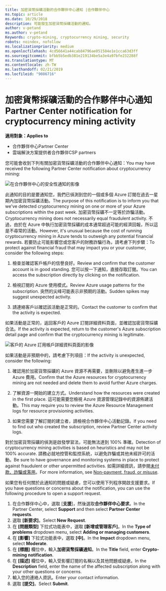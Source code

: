 ```yaml
---
title: 加密貨幣採礦活動的合作夥伴中心通知 |合作夥伴中心
ms.topic: article
ms.date: 10/29/2018
description: 可能發生加密貨幣採礦活動的通知。
author: v-petand
ms.author: v-petand
Keywords: crypto-mining, cryptocurrency mining, security
robots: noindex, nofollow
ms.localizationpriority: medium
ms.openlocfilehash: 4cd56641a44cab84796ae051584e1e1cca63d3ff
ms.sourcegitcommit: bfbb5b5edb381e219134be5a3e4a97bfe232288f
ms.translationtype: MT
ms.contentlocale: zh-TW
ms.lasthandoff: 02/21/2019
ms.locfileid: "9086716"
---
```

# <a name="partner-center-notification-for-cryptocurrency-mining-activity"></a><span data-ttu-id="ab490-103">加密貨幣採礦活動的合作夥伴中心通知</span><span class="sxs-lookup"><span data-stu-id="ab490-103">Partner Center notification for cryptocurrency mining activity</span></span>

**<span data-ttu-id="ab490-104">適用對象：</span><span class="sxs-lookup"><span data-stu-id="ab490-104">Applies to</span></span>**

-  <span data-ttu-id="ab490-105">合作夥伴中心</span><span class="sxs-lookup"><span data-stu-id="ab490-105">Partner Center</span></span>
-  <span data-ttu-id="ab490-106">雲端解決方案提供者合作夥伴</span><span class="sxs-lookup"><span data-stu-id="ab490-106">CSP partners</span></span>

<span data-ttu-id="ab490-107">您可能會收到下列有關加密貨幣採礦活動的合作夥伴中心通知：</span><span class="sxs-lookup"><span data-stu-id="ab490-107">You may have received the following Partner Center notification about cryptocurrency mining:</span></span>
 
![在合作夥伴中心的安全性通知的影像](images/crypto1.png)

<span data-ttu-id="ab490-109">此通知的目的是要通知您，我們已偵測到您的一個或多個 Azure 訂閱在過去一星期內加密貨幣採礦活動。</span><span class="sxs-lookup"><span data-stu-id="ab490-109">The purpose of this notification is to inform you that we've detected cryptocurrency mining on one or more of your Azure subscriptions within the past week.</span></span> <span data-ttu-id="ab490-110">加密貨幣採礦不一定等於詐騙活動。</span><span class="sxs-lookup"><span data-stu-id="ab490-110">Cryptocurrency mining does not necessarily equal fraudulent activity.</span></span> <span data-ttu-id="ab490-111">不過，由於在 Azure 中執行加密貨幣採礦的成本通常超過可能的經濟回報，所以這是不尋常的活動。</span><span class="sxs-lookup"><span data-stu-id="ab490-111">However, it's unusual because the cost of running cryptocurrency mining in Azure tends to outweigh any potential financial rewards.</span></span> <span data-ttu-id="ab490-112">若要防止可能影響您或您客戶的財務詐騙行為，請考慮下列步驟：</span><span class="sxs-lookup"><span data-stu-id="ab490-112">To protect against financial fraud that may impact you or your customer, consider the following steps:</span></span>

1.  <span data-ttu-id="ab490-113">檢查並確認客戶帳戶的信譽良好。</span><span class="sxs-lookup"><span data-stu-id="ab490-113">Review and confirm that the customer account is in good standing.</span></span> <span data-ttu-id="ab490-114">您可以按一下通知，直接存取訂閱。</span><span class="sxs-lookup"><span data-stu-id="ab490-114">You can access the subscription directly by clicking on the notification.</span></span>

2.  <span data-ttu-id="ab490-115">檢視訂閱的 Azure 使用模式。</span><span class="sxs-lookup"><span data-stu-id="ab490-115">Review Azure usage patterns for the subscription.</span></span> <span data-ttu-id="ab490-116">突然的尖峰可能表示非預期的活動。</span><span class="sxs-lookup"><span data-stu-id="ab490-116">Sudden spikes may suggest unexpected activity.</span></span>

3.  <span data-ttu-id="ab490-117">請連絡客戶以確認該活動是正常的。</span><span class="sxs-lookup"><span data-stu-id="ab490-117">Contact the customer to confirm that the activity is expected.</span></span>

<span data-ttu-id="ab490-118">如果活動是正常的，返回客戶的 Azure 訂閱詳細資料頁面，並確認加密貨幣採礦合法。</span><span class="sxs-lookup"><span data-stu-id="ab490-118">If the activity is expected, return to the customer's Azure subscription detail page and confirm that the cryptocurrency mining is legitimate.</span></span> 


![客戶的 Azure 訂用帳戶詳細資料頁面的影像](images/crypto2.png)

<span data-ttu-id="ab490-120">如果活動是非預期中的，請考慮下列項目：</span><span class="sxs-lookup"><span data-stu-id="ab490-120">If the activity is unexpected, consider the following:</span></span>

1.  <span data-ttu-id="ab490-121">確認用於加密貨幣採礦的 Azure 資源不再需要，並刪除以避免產生進一步 Azure 費用。</span><span class="sxs-lookup"><span data-stu-id="ab490-121">Confirm that the Azure resources for cryptocurrency mining are not needed and delete them to avoid further Azure charges.</span></span>

2.  <span data-ttu-id="ab490-122">了解資源一開始的建立方式。</span><span class="sxs-lookup"><span data-stu-id="ab490-122">Understand how the resources were created in the first place.</span></span> <span data-ttu-id="ab490-123">這可能需要您檢視 Azure 資源管理記錄中的資源佈建活動。</span><span class="sxs-lookup"><span data-stu-id="ab490-123">This may require you to review the Azure Resource Management logs for resource provisioning activities.</span></span>

3.  <span data-ttu-id="ab490-124">如果您需要了解訂閱的建立者，請檢視合作夥伴中心活動記錄。</span><span class="sxs-lookup"><span data-stu-id="ab490-124">If you need to find out who created the subscription, review Partner Center activity logs.</span></span>

<span data-ttu-id="ab490-125">對於加密貨幣採礦的偵測是啟發學習法，可能無法達到 100% 準確。</span><span class="sxs-lookup"><span data-stu-id="ab490-125">Detection of cryptocurrency mining activities is based on heuristics and may not be 100% accurate.</span></span> <span data-ttu-id="ab490-126">請務必就地控管和監控系統，以避免詐騙或其他未經許可的活動。</span><span class="sxs-lookup"><span data-stu-id="ab490-126">Be sure to have governance and monitoring systems in place to protect against fraudulent or other unpermitted activities.</span></span> <span data-ttu-id="ab490-127">如需詳細資訊，請參閱[未付款、詐騙或濫用](https://docs.microsoft.com/partner-center/non-payment--fraud--or-misuse)。</span><span class="sxs-lookup"><span data-stu-id="ab490-127">For more information, see [Non-payment, fraud, or misuse](https://docs.microsoft.com/partner-center/non-payment--fraud--or-misuse).</span></span>

<span data-ttu-id="ab490-128">如果您有任何關於此通知的問題或疑慮，您可以使用下列程序開啟支援要求。</span><span class="sxs-lookup"><span data-stu-id="ab490-128">If you have questions or concerns about the notification, you can use the following procedure to open a support request.</span></span>

1.  <span data-ttu-id="ab490-129">在合作夥伴中心中，選取 [**支援**]，然後選取**合作夥伴中心要求**。</span><span class="sxs-lookup"><span data-stu-id="ab490-129">In the Partner Center, select **Support** and then select **Partner Center requests**.</span></span>
3.  <span data-ttu-id="ab490-130">選取 **\[新要求\]**。</span><span class="sxs-lookup"><span data-stu-id="ab490-130">Select **New Request**.</span></span> 
4.  <span data-ttu-id="ab490-131">在 **\[問題類型\]** 下拉式功能表中，選取 **\[新增或管理客戶\]**。</span><span class="sxs-lookup"><span data-stu-id="ab490-131">In the **Type of problems** dropdown menu, select **Adding or managing customers**.</span></span>
5.  <span data-ttu-id="ab490-132">在 **\[影響\]** 下拉式功能表中，選取 **\[中\]**。</span><span class="sxs-lookup"><span data-stu-id="ab490-132">In the **Impact** dropdown menu, select **Moderate**.</span></span>
6.  <span data-ttu-id="ab490-133">在 **\[標題\]** 欄位中，輸入**加密貨幣採礦通知**。</span><span class="sxs-lookup"><span data-stu-id="ab490-133">In the **Title** field, enter **Crypto-mining notification**.</span></span>
7.  <span data-ttu-id="ab490-134">在 **\[描述\]** 欄位中，輸入受影響訂閱的名稱以及其他問題或疑慮。</span><span class="sxs-lookup"><span data-stu-id="ab490-134">In the **Description** field, enter the name of the affected subscription along with your other questions or concerns.</span></span> 
8.  <span data-ttu-id="ab490-135">輸入您的連絡人資訊。</span><span class="sxs-lookup"><span data-stu-id="ab490-135">Enter your contact information.</span></span>
9.  <span data-ttu-id="ab490-136">選取 **\[提交\]**。</span><span class="sxs-lookup"><span data-stu-id="ab490-136">Select **Submit**.</span></span>



